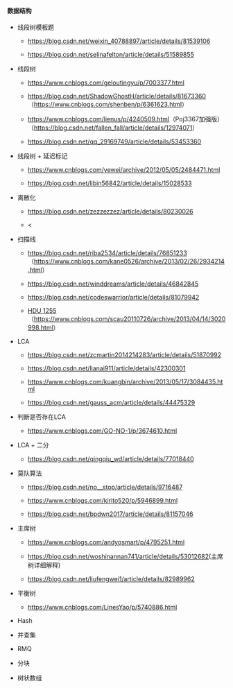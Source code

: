 #### 数据结构



- 线段树模板题

  - <https://blog.csdn.net/weixin_40788897/article/details/81539106>

  - <https://blog.csdn.net/selinafelton/article/details/51589855>

- 线段树

  - <https://www.cnblogs.com/geloutingyu/p/7003377.html>

  - <https://blog.csdn.net/ShadowGhostH/article/details/81673360>（<https://www.cnblogs.com/shenben/p/6361623.html>）

  - <https://www.cnblogs.com/lienus/p/4240509.html>（Poj3367加强版）  （<https://blog.csdn.net/fallen_fall/article/details/12974071>）

  - <https://blog.csdn.net/qq_29169749/article/details/53453360>

- 线段树 + 延迟标记

  - <https://www.cnblogs.com/yewei/archive/2012/05/05/2484471.html>

  - <https://blog.csdn.net/libin56842/article/details/15028533>

- 离散化

  - <https://blog.csdn.net/zezzezzez/article/details/80230026>

  - <

- 扫描线

  - <https://blog.csdn.net/riba2534/article/details/76851233> （<https://www.cnblogs.com/kane0526/archive/2013/02/26/2934214.html>）

  - <https://blog.csdn.net/winddreams/article/details/46842845>

  - <https://blog.csdn.net/codeswarrior/article/details/81079942>

  - [HDU 1255](https://vjudge.net/problem/15768/origin)  （<https://www.cnblogs.com/scau20110726/archive/2013/04/14/3020998.html>）

- LCA

  - <https://blog.csdn.net/zcmartin2014214283/article/details/51870992>

  - <https://blog.csdn.net/lianai911/article/details/42300301>

  - <https://www.cnblogs.com/kuangbin/archive/2013/05/17/3084435.html>

  - <https://blog.csdn.net/gauss_acm/article/details/44475329>

- 判断是否存在LCA

  - <https://www.cnblogs.com/GO-NO-1/p/3674610.html>

- LCA + 二分

  - <https://blog.csdn.net/qingqiu_wd/article/details/77018440>

- 莫队算法

  - <https://blog.csdn.net/no__stop/article/details/9716487>

  - <https://www.cnblogs.com/kirito520/p/5946899.html>

  - <https://blog.csdn.net/bpdwn2017/article/details/81157046>

- 主席树

  - <https://www.cnblogs.com/andyqsmart/p/4795251.html>

  - <https://blog.csdn.net/woshinannan741/article/details/53012682>(主席树详细解释)

  - <https://blog.csdn.net/liufengwei1/article/details/82989962>

- 平衡树

  - <https://www.cnblogs.com/LinesYao/p/5740886.html>

- Hash

- 并查集

- RMQ

- 分块

- 树状数组
